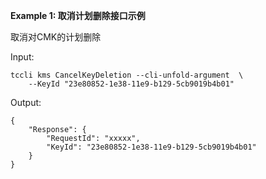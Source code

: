 **Example 1: 取消计划删除接口示例**

取消对CMK的计划删除

Input: 

```
tccli kms CancelKeyDeletion --cli-unfold-argument  \
    --KeyId "23e80852-1e38-11e9-b129-5cb9019b4b01"
```

Output: 
```
{
    "Response": {
        "RequestId": "xxxxx",
        "KeyId": "23e80852-1e38-11e9-b129-5cb9019b4b01"
    }
}
```

